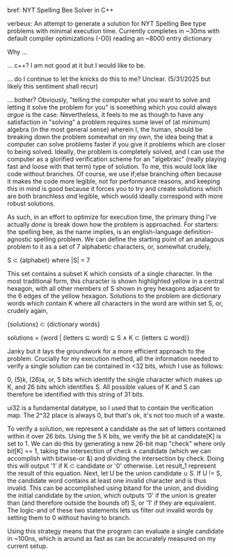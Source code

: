 bref:
NYT Spelling Bee Solver in C++

verbeux:
An attempt to generate a solution for NYT Spelling Bee type problems with minimal execution time.
Currently completes in ~30ms with default compiler optimizations (-O0) reading an ~8000 entry dictionary

Why ...

... c++? I am not good at it but I would like to be.

... do I continue to let the knicks do this to me? Unclear. (5/31/2025 but likely this sentiment shall recur)

... bother?
Obviously, "telling the computer what you want to solve and letting it solve the problem for you"
is something which you could always *argue* is the case. Nevertheless, it feels to me as though
to have any satisfaction in "solving" a problem requires some level of (at minimum) algebra (in the 
most general sense) wherein I, the human, should be breaking down the problem somewhat on my own, the idea
being that a computer can solve problems faster if you give it problems which are closer to being solved. Ideally,
the problem is completely solved, and I can use the computer as a glorified verification scheme for an
"algebraic" (really playing fast and loose with that term) type of solution. To me, this would look like
code without branches. Of course, we use if;else branching often because it makes the code more legible, not
for performance reasons, and keeping this in mind is good because it forces you to try and create solutions which
are both branchless *and* legible, which would ideally correspond with more robust solutions.

As such, in an effort to optimize for execution time, the primary thing I've actually *done* is break down how the problem is approached. For starters: the spelling bee, as the name implies, is an english-language definition-agnostic spelling problem. We can define the starting point of an analagous problem to it as a set of 7 alphabetic characters, or, somewhat crudely, 

S ⊂ {alphabet} where |S| = 7 

This set contains a subset K which consists of a single character. In the most traditional form, this character is
shown highlighted yellow in a central hexagon, with all other members of S shown in grey hexagons adjacent to the 6 
edges of the yellow hexagon. Solutions to the problem are dictionary words which contain K where all characters 
in the word are within set S, or, crudely again,

{solutions} ⊂ {dictionary words}

solutions = {word | (letters ⊆ word) ⊆ S ∧ K ⊂ (letters ⊆ word)}

Janky but it lays the groundwork for a more efficient approach to the problem. Crucially for my execution method, 
all the information needed to verify a single solution can be contained in <32 bits, which I use as follows:

0, (5)k, (26)a, or, 5 bits which identify the single character which makes up K, and 26 bits which identifies S.
All possible values of K and S can therefore be identified with this string of 31 bits.

ui32 is a fundamental datatype, so I used that to contain the verification map. The 2^32 place is always 0, but that's ok,
it's not too much of a waste.

To verify a solution, we represent a candidate as the set of letters contained within it over 26 bits. Using the 5 K bits, 
we verify the bit at candidate[K] is set to 1. We can do this by generating a new 26-bit map "check" where only bit[K] == 1,
taking the intersection of check ∧ candidate (which we can accomplish with bitwise-or &) and dividing the intersection by check. 
Doing this will output '1' if K ⊂ candidate or '0' otherwise. Let result_1 represent the result of this equation. Next, let U be
the union candidate ∪ S. If U != S, the candidate word contains at least one invalid character and is thus invalid. This can be 
accomplished using bitand for the union, and dividing the initial candidate by the union, which outputs '0' if the union is greater than
(and therefore outside the bounds of) S, or '1' if they are equivalent. The logic-and of these two statements lets us filter out
invalid words by setting them to 0 without having to branch.

Using this strategy means that the program can evaluate a single candidate in ~100ns, which is around as fast as can be accurately
measured on my current setup.